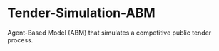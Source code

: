 # Tender-Simulation-ABM
Agent-Based Model (ABM) that simulates a competitive public tender process.

